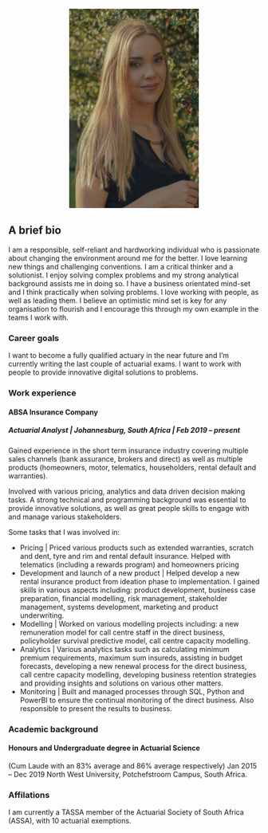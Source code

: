 <p align="center">
<img src="https://github.com/vDanielle24/vDanielle24.github.io/blob/main/Danielle.jpg" width="260" height="400"/>
</p>

## A brief bio

I am a responsible, self-reliant and hardworking individual who is passionate about changing the environment around me for the better. I love learning new things and challenging conventions. I am a critical thinker and a solutionist. I enjoy solving complex problems and my strong analytical background assists me in doing so. I have a business orientated mind-set and I think practically when solving problems. I love working with people, as well as leading them. I believe an optimistic mind set is key for any organisation to flourish and I encourage this through my own example in the teams I work with.

### Career goals

I want to become a fully qualified actuary in the near future and I’m currently writing the last couple of actuarial exams. I want to work with people to provide innovative digital solutions to problems. 

### Work experience

#### ABSA Insurance Company
##### Actuarial Analyst | Johannesburg, South Africa | Feb 2019 – present

Gained experience in the short term insurance industry covering multiple sales channels (bank assurance, brokers and direct) as well as multiple products (homeowners, motor, telematics, householders, rental default and warranties). 

Involved with various pricing, analytics and data driven decision making tasks. A strong technical and programming background was essential to provide innovative solutions, as well as great people skills to engage with and manage various stakeholders.

Some tasks that I was involved in:

* Pricing | Priced various products such as extended warranties, scratch and dent, tyre and rim and rental default insurance. Helped with telematics (including a rewards program) and homeowners pricing
* Development and launch of a new product | Helped develop a new rental insurance product from ideation phase to implementation. I gained skills in various aspects including: product development, business case preparation, financial modelling, risk management, stakeholder management, systems development, marketing and product underwriting. 
* Modelling | Worked on various modelling projects including: a new remuneration model for call centre staff in the direct business, policyholder survival predictive model, call centre capacity modelling.
* Analytics | Various analytics tasks such as calculating minimum premium requirements, maximum sum insureds, assisting in budget forecasts, developing a new renewal process for the direct business, call centre capacity modelling, developing business retention strategies and providing insights and solutions on various other matters.
* Monitoring | Built and managed processes through SQL, Python and PowerBI to ensure the continual monitoring of the direct business. Also responsible to present the results to business.

### Academic background
#### Honours and Undergraduate degree in Actuarial Science 
(Cum Laude with an 83% average and 86% average respectively)
Jan 2015 – Dec 2019
North West University, Potchefstroom Campus, South Africa.

### Affilations
I am currently a TASSA member of the Actuarial Society of South Africa (ASSA), with 10 actuarial exemptions.






